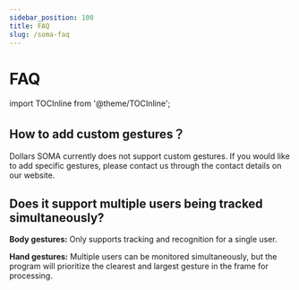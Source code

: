 ```yaml
---
sidebar_position: 100
title: FAQ
slug: /soma-faq
---	
```


# FAQ

import TOCInline from '@theme/TOCInline';

<TOCInline toc={toc} />

## How to add custom gestures？

Dollars SOMA currently does not support custom gestures. If you would like to add specific gestures, please contact us through the contact details on our website.

## Does it support multiple users being tracked simultaneously?

**Body gestures:** Only supports tracking and recognition for a single user.

**Hand gestures:** Multiple users can be monitored simultaneously, but the program will prioritize the clearest and largest gesture in the frame for processing.
